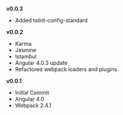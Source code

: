 **v0.0.3**
* Added tslint-config-standard

**v0.0.2**
* Karma
* Jasmine
* Istambul
* Angular 4.0.3 update
* Refactored webpack loaders and plugins

**v0.0.1**
* Initial Commit
* Angular 4.0
* Webpack 2.4.1

